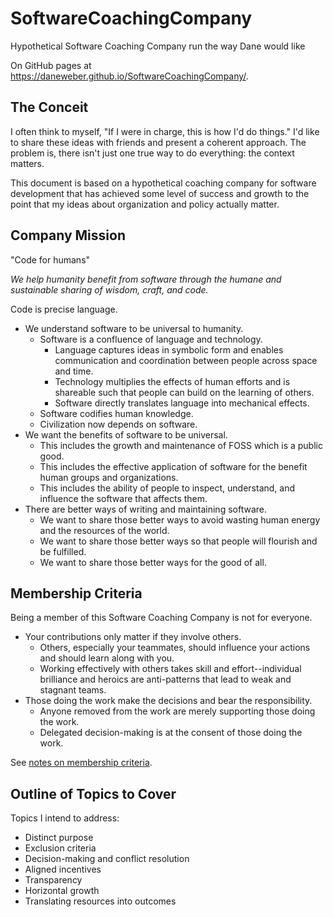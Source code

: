 # SoftwareCoachingCompany

Hypothetical Software Coaching Company run the way Dane would like

On GitHub pages at <https://daneweber.github.io/SoftwareCoachingCompany/>.

## The Conceit

I often think to myself, "If I were in charge, this is how I'd do things." I'd like to share these ideas with friends and present a coherent approach. The problem is, there isn't just one true way to do everything: the context matters.

This document is based on a hypothetical coaching company for software development that has achieved some level of success and growth to the point that my ideas about organization and policy actually matter.

## Company Mission

"Code for humans"

_We help humanity benefit from software through the humane and sustainable sharing of wisdom, craft, and code._

Code is precise language.

- We understand software to be universal to humanity.
  - Software is a confluence of language and technology.
    - Language captures ideas in symbolic form and enables communication and coordination between people across space and time.
    - Technology multiplies the effects of human efforts and is shareable such that people can build on the learning of others.
    - Software directly translates language into mechanical effects.
  - Software codifies human knowledge.
  - Civilization now depends on software.
- We want the benefits of software to be universal.
  - This includes the growth and maintenance of FOSS which is a public good.
  - This includes the effective application of software for the benefit human groups and organizations.
  - This includes the ability of people to inspect, understand, and influence the software that affects them.
- There are better ways of writing and maintaining software.
  - We want to share those better ways to avoid wasting human energy and the resources of the world.
  - We want to share those better ways so that people will flourish and be fulfilled.
  - We want to share those better ways for the good of all.

## Membership Criteria

Being a member of this Software Coaching Company is not for everyone.

- Your contributions only matter if they involve others.
  - Others, especially your teammates, should influence your actions and should learn along with you.
  - Working effectively with others takes skill and effort--individual brilliance and heroics are anti-patterns that lead to weak and stagnant teams.
- Those doing the work make the decisions and bear the responsibility.
  - Anyone removed from the work are merely supporting those doing the work.
  - Delegated decision-making is at the consent of those doing the work.

See [notes on membership criteria](Notes/MembershipCriteria.md).

## Outline of Topics to Cover

Topics I intend to address:

- Distinct purpose
- Exclusion criteria
- Decision-making and conflict resolution
- Aligned incentives
- Transparency
- Horizontal growth
- Translating resources into outcomes
